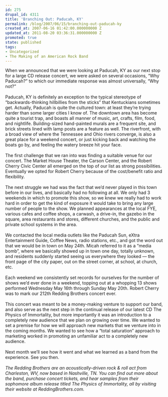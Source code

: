 ```yaml
---
id: 275
drupal_id: 4311
title: 'Branching Out: Paducah, KY'
permalink: /blog/2007/06/15/branching-out-paducah-ky
created_at: 2007-06-16 01:42:00.000000000 Z
updated_at: 2011-08-20 03:36:31.000000000 Z
promoted: true
state: published
tags:
- Uncategorized
- The Making of an American Rock Band
---
```

When we announced that we were looking at Paducah, KY as our next stop for a large CD release concert, we were asked on several occasions, “Why Paducah?” to which our immediate response was almost universally, “Why not?”<br /><br />Paducah, KY is definitely an exception to the typical stereotype of “backwards-thinking hillbillies from the sticks” that Kentuckians sometimes get. Actually, Paducah is quite the cultured town: at least they’re trying harder than some larger cities I know of. The downtown area has become quite a tourist trap, and boasts all manner of music, art, crafts, film, food, and nightlife. Building-sized hand-painted murals are a frequent site, and brick streets lined with lamp posts are a feature as well. The riverfront, with a broad view of where the Tennessee and Ohio rivers converge, is also a great place for a weekend concert, or just kicking back and watching the boats go by, and feeling the watery breeze hit your face.<br /><br />The first challenge that we ran into was finding a suitable venue for our concert. The Market House Theater, the Carson Center, and the Robert Cherry Civic Center all emerged on the top of our list as strong possibilities. Eventually we opted for Robert Cherry because of the cost/benefit ratio and flexibility.<br /><br />The next struggle we had was the fact that we’d never played in this town before in our lives, and basically had no following at all. We only had 3 weekends in which to promote this show, so we knew we really had to work hard in order to get the kind of exposure it would take to bring any large number of people to the show. We planned appearances at the local FYE, various cafes and coffee shops, a carwash, a drive-in, the gazebo in the square, area restaurants and stores, different churches, and the public and private school systems in the area.<br /><br />We contacted the local media outlets like the Paducah Sun, eXtra Entertainment Guide, Coffee News, radio stations, etc., and got the word out that we would be in town on May 24th. Micah referred to it as a “media bomb”, where we basically showed up in town one day, totally unknown, and residents suddenly started seeing us everywhere they looked — the front page of the city paper, out on the street corner, at school, at church, etc.<br /><br />Each weekend we consistently set records for ourselves for the number of shows we’d ever done in a weekend, topping out at a whopping 13 shows performed Wednesday May 16th through Sunday May 20th. Robert Cherry was to mark our 212th Redding Brothers concert ever.<br /><br />This concert was meant to be a money-making venture to support our band, and also serve as the next step in the continual release of our latest CD The Physics of Immortality, but more importantly it was an introduction to a completely new audience that we plan on growing over time. We wanted to set a premise for how we will approach new markets that we venture into in the coming months. We wanted to see how a “total saturation” approach to marketing worked in promoting an unfamiliar act to a completely new audience.<br /><br />Next month we’ll see how it went and what we learned as a band from the experience. See you then.<br /><br /><em>The Redding Brothers are an acoustically-driven rock &amp; roll act from Charleston, WV, now based in Nashville, TN. You can find out more about the band, purchase concert tickets, and hear samples from their sophomore album release titled The Physics of Immortality, all by visiting their website at ReddingBrothers.com.</em>
